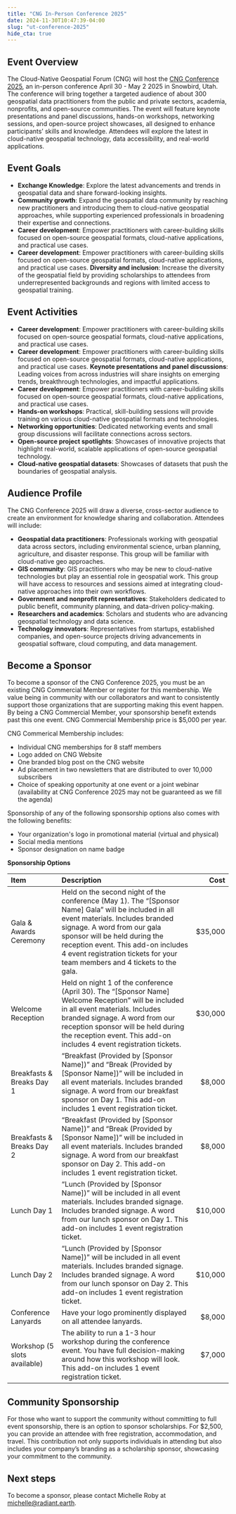 ```yaml
---
title: "CNG In-Person Conference 2025"
date: 2024-11-30T10:47:39-04:00
slug: "ut-conference-2025"
hide_cta: true
---
```


## Event Overview

The Cloud-Native Geospatial Forum (CNG) will host the [CNG Conference 2025](https://cloudnativegeo.org/events/cng-conference-2025/), an in-person conference April 30 - May 2 2025 in Snowbird, Utah. The conference will bring together a targeted audience of about 300 geospatial data practitioners from the public and private sectors, academia, nonprofits, and open-source communities. The event will feature keynote presentations and panel discussions, hands-on workshops, networking sessions, and open-source project showcases, all designed to enhance participants’ skills and knowledge. Attendees will explore the latest in cloud-native geospatial technology, data accessibility, and real-world applications.

## Event Goals

- **Exchange Knowledge**: Explore the latest advancements and trends in geospatial data and share forward-looking insights.
- **Community growth**: Expand the geospatial data community by reaching new practitioners and introducing them to cloud-native geospatial approaches, while supporting experienced professionals in broadening their expertise and connections.
- **Career development**: Empower practitioners with career-building skills focused on open-source geospatial formats, cloud-native applications, and practical use cases.
- **Career development**: Empower practitioners with career-building skills focused on open-source geospatial formats, cloud-native applications, and practical use cases.
**Diversity and inclusion**: Increase the diversity of the geospatial field by providing scholarships to attendees from underrepresented backgrounds and regions with limited access to geospatial training.

## Event Activities

- **Career development**: Empower practitioners with career-building skills focused on open-source geospatial formats, cloud-native applications, and practical use cases.
- **Career development**: Empower practitioners with career-building skills focused on open-source geospatial formats, cloud-native applications, and practical use cases.
**Keynote presentations and panel discussions**: Leading voices from across industries will share insights on emerging trends, breakthrough technologies, and impactful applications.
- **Career development**: Empower practitioners with career-building skills focused on open-source geospatial formats, cloud-native applications, and practical use cases.
- **Hands-on workshops**: Practical, skill-building sessions will provide training on various cloud-native geospatial formats and technologies.
- **Networking opportunities**: Dedicated networking events and small group discussions will facilitate connections across sectors.
- **Open-source project spotlights**:  Showcases of innovative projects that highlight real-world, scalable applications of open-source geospatial technology.
- **Cloud-native geospatial datasets**: Showcases of datasets that push the boundaries of geospatial analysis.

## Audience Profile

The CNG Conference 2025 will draw a diverse, cross-sector audience to create an environment for knowledge sharing and collaboration. Attendees will include:

- **Geospatial data practitioners**: Professionals working with geospatial data across sectors, including environmental science, urban planning, agriculture, and disaster response. This group will be familiar with cloud-native geo approaches.
- **GIS community**: GIS practitioners who may be new to cloud-native technologies but play an essential role in geospatial work. This group will have access to resources and sessions aimed at integrating cloud-native approaches into their own workflows.
- **Government and nonprofit representatives**: Stakeholders dedicated to public benefit, community planning, and data-driven policy-making.
- **Researchers and academics**: Scholars and students who are advancing geospatial technology and data science.
- **Technology innovators**: Representatives from startups, established companies, and open-source projects driving advancements in geospatial software, cloud computing, and data management.

## Become a Sponsor

To become a sponsor of the CNG Conference 2025, you must be an existing CNG Commercial Member or register for this membership. We value being in community with our collaborators and want to consistently support those organizations that are supporting making this event happen. By being a CNG Commercial Member, your sponsorship benefit extends past this one event. CNG Commercial Membership price is $5,000 per year.

CNG Commerical Membership includes:

- Individual CNG memberships for 8 staff members
- Logo added on CNG Website
- One branded blog post on the CNG website
- Ad placement in two newsletters that are distributed to over 10,000 subscribers
- Choice of speaking opportunity at one event or a joint webinar (availability at CNG Conference 2025 may not be guaranteed as we fill the agenda)

Sponsorship of any of the following sponsorship options also comes with the following benefits:

- Your organization's logo in promotional material (virtual and physical)
- Social media mentions
- Sponsor designation on name badge

**Sponsorship Options**

| Item    | Description | Cost |
| :-- | :-- | --: |
| Gala & Awards Ceremony | Held on the second night of the conference (May 1). The “[Sponsor Name] Gala” will be included in all event materials. Includes branded signage. A word from our gala sponsor will be held during the reception event. This add-on includes 4 event registration tickets for your team members and 4 tickets to the gala.| $35,000 |
| Welcome Reception | Held on night 1 of the conference (April 30). The “[Sponsor Name] Welcome Reception” will be included in all event materials. Includes branded signage. A word from our reception sponsor will be held during the reception event. This add-on includes 4 event registration tickets. | $30,000 |
| Breakfasts & Breaks Day 1 | “Breakfast (Provided by [Sponsor Name])” and “Break (Provided by [Sponsor Name])” will be included in all event materials. Includes branded signage. A word from our breakfast sponsor on Day 1. This add-on includes 1 event registration ticket. | $8,000 |
| Breakfasts & Breaks Day 2 | “Breakfast (Provided by [Sponsor Name])” and “Break (Provided by [Sponsor Name])”  will be included in all event materials. Includes branded signage. A word from our breakfast sponsor on Day 2. This add-on includes 1 event registration ticket. | $8,000 |
| Lunch Day 1 | “Lunch (Provided by [Sponsor Name])” will be included in all event materials. Includes branded signage. Includes branded signage.  A word from our lunch sponsor on Day 1. This add-on includes 1 event registration ticket. | $10,000 |
| Lunch Day 2 | “Lunch (Provided by [Sponsor Name])” will be included in all event materials. Includes branded signage. Includes branded signage.  A word from our lunch sponsor on Day 2. This add-on includes 1 event registration ticket. | $10,000 |
| Conference Lanyards | Have your logo prominently displayed on all attendee lanyards.| $8,000 |
| Workshop (5 slots available) | The ability to run a 1-3 hour workshop during the conference event. You have full decision-making around how this workshop will look. This add-on includes 1 event registration ticket.| $7,000 |

## Community Sponsorship

For those who want to support the community without committing to full event sponsorship, there is an option to sponsor scholarships. For $2,500, you can provide an attendee with free registration, accommodation, and travel. This contribution not only supports individuals in attending but also includes your company’s branding as a scholarship sponsor, showcasing your commitment to the community.

## Next steps

To become a sponsor, please contact Michelle Roby at michelle@radiant.earth.
